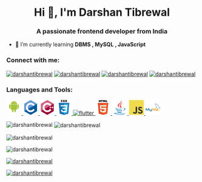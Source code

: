 <h1 align="center">Hi 👋, I'm Darshan Tibrewal</h1>
<h3 align="center">A passionate frontend developer from India</h3>



- 🌱 I’m currently learning **DBMS , MySQL , JavaScript**

<h3 align="left">Connect with me:</h3>
<p align="left">
<a href="https://twitter.com/darshantibrewal" target="blank"><img align="center" src="https://raw.githubusercontent.com/rahuldkjain/github-profile-readme-generator/master/src/images/icons/Social/twitter.svg" alt="darshantibrewal" height="30" width="40" /></a>
<a href="https://linkedin.com/in/darshantibrewal" target="blank"><img align="center" src="https://raw.githubusercontent.com/rahuldkjain/github-profile-readme-generator/master/src/images/icons/Social/linked-in-alt.svg" alt="darshantibrewal" height="30" width="40" /></a>
<a href="https://fb.com/darshantibrewal" target="blank"><img align="center" src="https://raw.githubusercontent.com/rahuldkjain/github-profile-readme-generator/master/src/images/icons/Social/facebook.svg" alt="darshantibrewal" height="30" width="40" /></a>
<a href="https://instagram.com/darshantibrewal" target="blank"><img align="center" src="https://raw.githubusercontent.com/rahuldkjain/github-profile-readme-generator/master/src/images/icons/Social/instagram.svg" alt="darshantibrewal" height="30" width="40" /></a>
</p>

<h3 align="left">Languages and Tools:</h3>
<p align="left"> <a href="https://developer.android.com" target="_blank" rel="noreferrer"> <img src="https://raw.githubusercontent.com/devicons/devicon/master/icons/android/android-original-wordmark.svg" alt="android" width="40" height="40"/> </a> <a href="https://www.cprogramming.com/" target="_blank" rel="noreferrer"> <img src="https://raw.githubusercontent.com/devicons/devicon/master/icons/c/c-original.svg" alt="c" width="40" height="40"/> </a> <a href="https://www.w3schools.com/cpp/" target="_blank" rel="noreferrer"> <img src="https://raw.githubusercontent.com/devicons/devicon/master/icons/cplusplus/cplusplus-original.svg" alt="cplusplus" width="40" height="40"/> </a> <a href="https://www.w3schools.com/css/" target="_blank" rel="noreferrer"> <img src="https://raw.githubusercontent.com/devicons/devicon/master/icons/css3/css3-original-wordmark.svg" alt="css3" width="40" height="40"/> </a> <a href="https://flutter.dev" target="_blank" rel="noreferrer"> <img src="https://www.vectorlogo.zone/logos/flutterio/flutterio-icon.svg" alt="flutter" width="40" height="40"/> </a> <a href="https://www.w3.org/html/" target="_blank" rel="noreferrer"> <img src="https://raw.githubusercontent.com/devicons/devicon/master/icons/html5/html5-original-wordmark.svg" alt="html5" width="40" height="40"/> </a> <a href="https://www.java.com" target="_blank" rel="noreferrer"> <img src="https://raw.githubusercontent.com/devicons/devicon/master/icons/java/java-original.svg" alt="java" width="40" height="40"/> </a> <a href="https://developer.mozilla.org/en-US/docs/Web/JavaScript" target="_blank" rel="noreferrer"> <img src="https://raw.githubusercontent.com/devicons/devicon/master/icons/javascript/javascript-original.svg" alt="javascript" width="40" height="40"/> </a> <a href="https://www.mysql.com/" target="_blank" rel="noreferrer"> <img src="https://raw.githubusercontent.com/devicons/devicon/master/icons/mysql/mysql-original-wordmark.svg" alt="mysql" width="40" height="40"/> </a> </p>

<p><img align="left" src="https://github-readme-stats.vercel.app/api/top-langs?username=darshantibrewal&show_icons=true&locale=en&layout=compact" alt="darshantibrewal" /></p>

<p>&nbsp;<img align="center" src="https://github-readme-stats.vercel.app/api?username=darshantibrewal&show_icons=true&locale=en" alt="darshantibrewal" /></p>

<p><img align="center" src="https://github-readme-streak-stats.herokuapp.com/?user=darshantibrewal&" alt="darshantibrewal" /></p>

<p align="left"> <img src="https://komarev.com/ghpvc/?username=darshantibrewal&label=Profile%20views&color=0e75b6&style=flat" alt="darshantibrewal" /> </p>

<p align="left"> <a href="https://github.com/ryo-ma/github-profile-trophy"><img src="https://github-profile-trophy.vercel.app/?username=darshantibrewal" alt="darshantibrewal" /></a> </p>

<p align="left"> <a href="https://twitter.com/darshantibrewal" target="blank"><img src="https://img.shields.io/twitter/follow/darshantibrewal?logo=twitter&style=for-the-badge" alt="darshantibrewal" /></a> </p>
